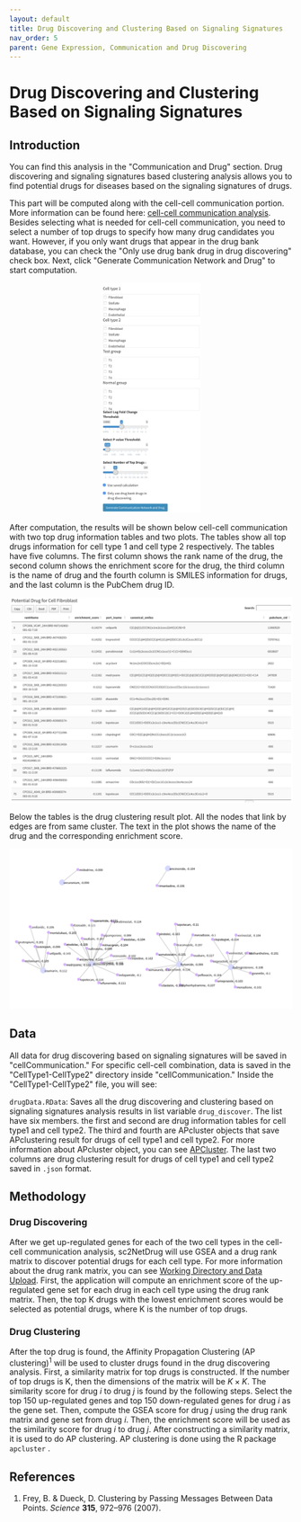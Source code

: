 ```yaml
---
layout: default
title: Drug Discovering and Clustering Based on Signaling Signatures
nav_order: 5
parent: Gene Expression, Communication and Drug Discovering
---
```


# Drug Discovering and Clustering Based on Signaling Signatures

## Introduction

You can find this analysis in the "Communication and Drug" section. Drug discovering and signaling signatures based clustering analysis allows you to find potential drugs for diseases based on the signaling signatures of drugs.

This part will be computed along with the cell-cell communication portion. More information can be found here: [cell-cell communication analysis](/cell-cellCommunication.md). Besides selecting what is needed for cell-cell communication, you need to select a number of top drugs to specify how many drug candidates you want. However, if you only want drugs that appear in the drug bank database, you can check the "Only use drug bank drug in drug discovering" check box. Next, click "Generate Communication Network and Drug" to start computation.

<p align="center"><img src="pic/downstreamNetwork.png" alt="downstreamNetwork" style="zoom:40%;" /></p>

After computation, the results will be shown below cell-cell communication with two top drug information tables and two plots. The tables show all top drugs information for cell type 1 and cell type 2 respectively. The tables have five columns. The first column shows the rank name of the drug, the second column shows the enrichment score for the drug, the third column is the name of drug and the fourth column is SMILES information for drugs, and the last column is the PubChem drug ID.

<p align="center"><img src="pic/signalDrugTable.png" alt="signalDrugTable" style="zoom:80%;" /></p>

Below the tables is the drug clustering result plot. All the nodes that link by edges are from same cluster. The text in the plot shows the name of the drug and the corresponding enrichment score.

<p align="center"><img src="pic/drugClustering.png" alt="drugClustering" style="zoom:67%;" /></p>

## Data

All data for drug discovering based on signaling signatures will be saved in "cellCommunication." For specific cell-cell combination, data is saved in the "CellType1-CellType2" directory inside "cellCommunication." Inside the "CellType1-CellType2" file, you will see:

`drugData.RData`: Saves all the drug discovering and clustering based on signaling signatures analysis results in list variable `drug_discover`. The list have six members. the first and second are drug information tables for cell type1 and cell type2. The third and fourth are APcluster objects that save APclustering result for drugs of cell type1 and cell type2. For more information about APcluster object, you can see [APCluster](https://cran.r-project.org/web/packages/apcluster/vignettes/apcluster.pdf). The last two columns are drug clustering result for drugs of cell type1 and cell type2 saved in `.json` format.

## Methodology

### Drug Discovering

After we get up-regulated genes for each of the two cell types in the cell-cell communication analysis, sc2NetDrug will use GSEA and a drug rank matrix to discover potential drugs for each cell type. For more information about the drug rank matrix, you can see [Working Directory and Data Upload](../data.md). First, the application will compute an enrichment score of the up-regulated gene set for each drug in each cell type using the drug rank matrix. Then, the top K drugs with the lowest enrichment scores would be selected as potential drugs, where K is the number of top drugs.

### Drug Clustering

After the top drug is found, the Affinity Propagation Clustering (AP clustering)<sup>1</sup> will be used to cluster drugs found in the drug discovering analysis. First, a similarity matrix for top drugs is constructed. If the number of top drugs is K, then the dimensions of the matrix will be $K \times K$. The similarity score for drug $i$ to drug $j$ is found by the following steps. Select the top 150 up-regulated genes and top 150 down-regulated genes for drug $i$ as the gene set. Then, compute the GSEA score for drug $j$ using the drug rank matrix and gene set from drug $i$. Then, the enrichment score will be used as the similarity score for drug $i$ to drug $j$. After constructing a similarity matrix, it is used to do AP clustering. AP clustering is done using the R package `apcluster` .



## References

1. Frey, B. & Dueck, D. Clustering by Passing Messages Between Data Points. *Science* **315**, 972–976 (2007).